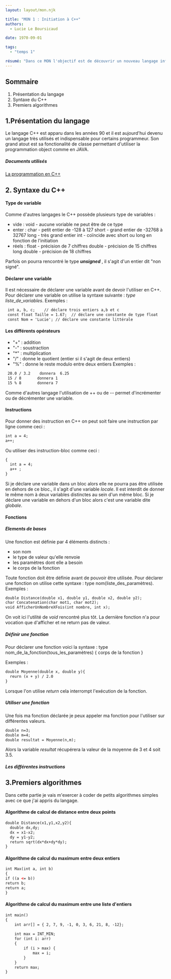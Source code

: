```yaml
---
layout: layout/mon.njk

title: "MON 1 : Initiation à C++"
authors:
  - Lucie Le Boursicaud

date: 1970-09-01

tags: 
  - "temps 1"

résumé: "Dans ce MON l'objectif est de découvrir un nouveau langage informatique dans lequel je n'ai aucune base. A la fin des 10h de cours j'espère savoir coder de petits algorithmes simples en C++."
---
```


## Sommaire

1. Présentation du langage
2. Syntaxe du C++
3. Premiers algorithmes

## 1.Présentation du langage
Le langage C++ est apparu dans les années 90 et il est aujourd'hui devenu un langage très utilisés et indispensable pour certains programmeur. Son grand atout est sa fonctionalité de classe permettant d'utiliser la programmation object comme en JAVA. 

##### Documents utilisés
[La programmation en C++](http://math.univ-lyon1.fr/~omarguin/programmation/C++Polycop1.pdf)


## 2. Syntaxe du C++
#### Type de variable 
Comme d'autres langages le C++ possède plusieurs type de variables :  
+ vide : void  - aucune voriable ne peut être de ce type
+ enter : char - petit entier de -128 à 127 
          short - grand entier de -32768  à 32767
          long - très grand entier 
          int - coïncide avec short ou long en fonction de l'initiation 
+ réels : float - précision de 7 chiffres
          double - précision de 15 chiffres 
          long double - précision de 18 chiffres

Parfois on pourra rencontré le type ***unsigned*** , il s'agit d'un entier dit "non signé".

#### Déclarer une variable 
Il est nécessaire de déclarer une variable avant de devoir l'utiliser en C++.
Pour déclarer une variable on utilise la syntaxe suivante : *type liste_de_variables*.
Exemples :
```html
 int a, b, c;    // déclare trois entiers a,b et c
 const float Taille = 1.67;  // déclare une constante de type float
 const Nom = 'Lucie'; // déclare une constante littérale
```
#### Les différents opérateurs
+ "+" : addition
+ "-" : soustraction
+ "*" : multiplication
+ "/" : donne le quotient (entier si il s'agit de deux entiers)
+ "%" : donne le reste modulo entre deux entiers
Exemples :
```html
 20.0 / 3.2    donnera  6.25
 15 / 8       donnera 1
 15 % 8       donnera 7
```
Comme d'autres langage l'utilisation de ++ ou de -- permet d'incrémenter ou de décrémenter une variable.

#### Instructions
Pour donner des instruction en C++ on peut soit faire une instruction par ligne comme ceci : 
```html
int a = 4;
a++; 
```
Ou utiliser des instruction-bloc comme ceci :
```html
{
  int a = 4;
  a++ ;
}
```
Si je déclare une variable dans un bloc alors elle ne pourra pas être utilisée en dehors de ce bloc., il s'agit d'une variable *locale*.
Il est interdit de donner le même nom à deux variables distinctes au sein d'un même bloc. 
Si je déclare une variable en dehors d'un bloc alors c'est une variable dite *globale*.

#### Fonctions 
##### Elements de bases
Une fonction est définie par 4 éléments distincts : 
+ son nom 
+ le type de valeur qu'elle renvoie
+ les paramètres dont elle a besoin
+ le corps de la fonction

Toute fonction doit être définie avant de pouvoir être utilisée.
Pour déclarer une fonction on utilise cette syntaxe : type nom(liste_des_paramètres).
Exemples :
```html
double Distance(double x1, double y1, double x2, double y2);
char Concatenation(char mot1, char mot2);
void AfficherUnNombreXFois(int nombre, int x);
```
On voit ici l'utilité de *void* rencontré plus tôt. La dernière fonction n'a pour vocation que d'afficher et ne return pas de valeur.

##### Définir une fonction
Pour déclarer une fonction voici la syntaxe : 
type nom_de_la_fonction(tous_les_paramètres) 
{
  corps de la fonction
}

Exemples :
```html
double Moyenne(double x, double y){
  reurn (x + y) / 2.0
}
```
Lorsque l'on utilise *return* cela interrompt l'exécution de la fonction.

##### Utiliser une fonction
Une fois ma fonction déclarée je peux appeler ma fonction pour l'utiliser sur différentes valeurs. 
```html
double n=3;
double m=4;
double resultat = Moyenne(n,m);
```
Alors la variable *resultat* récupérera la valeur de la moyenne de 3 et 4 soit 3.5.

##### Les différentes instructions


## 3.Premiers algorithmes
Dans cette partie je vais m'exercer à coder de petits algorithmes simples avec ce que j'ai appris du langage. 

#### Algorithme de calcul de distance entre deux points 
```html
double Distance(x1,y1,x2,y2){
  double dx,dy;
  dx = x1-x2;
  dy = y1-y2;
  return sqrt(dx*dx+dy*dy);
}
```

#### Algorithme de calcul du maximum entre deux entiers
```html
int Max(int a, int b)
{
if ((a <= b))
return b;
return a;
}
```

#### Algorithme de calcul du maximum entre une liste d'entiers
```html
int main()
{
    int arr[] = { 2, 7, 9, -1, 0, 3, 6, 21, 8, -12};
 
    int max = INT_MIN;
    for (int i: arr)
    {
        if (i > max) {
            max = i;
        }
    }
    return max;
}
```

